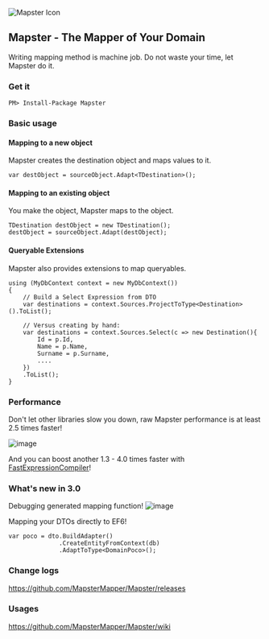 ![Mapster Icon](https://cloud.githubusercontent.com/assets/5763993/26522718/d16f3e42-4330-11e7-9b78-f8c7402624e7.png)

## Mapster - The Mapper of Your Domain
Writing mapping method is machine job. Do not waste your time, let Mapster do it.

### Get it
```
PM> Install-Package Mapster
```

### Basic usage
#### Mapping to a new object
Mapster creates the destination object and maps values to it.

    var destObject = sourceObject.Adapt<TDestination>();

#### Mapping to an existing object
You make the object, Mapster maps to the object.

    TDestination destObject = new TDestination();
    destObject = sourceObject.Adapt(destObject);

#### Queryable Extensions
Mapster also provides extensions to map queryables.

    using (MyDbContext context = new MyDbContext())
    {
        // Build a Select Expression from DTO
        var destinations = context.Sources.ProjectToType<Destination>().ToList();

        // Versus creating by hand:
        var destinations = context.Sources.Select(c => new Destination(){
            Id = p.Id,
            Name = p.Name,
            Surname = p.Surname,
            ....
        })
        .ToList();
    }

### Performance
Don't let other libraries slow you down, raw Mapster performance is at least 2.5 times faster!

![image](https://user-images.githubusercontent.com/5763993/45261206-11ca6080-b427-11e8-8ada-c9766148d810.png)

And you can boost another 1.3 - 4.0 times faster with [FastExpressionCompiler](https://github.com/MapsterMapper/Mapster/wiki/FastExpressionCompiler)!

### What's new in 3.0

Debugging generated mapping function!
![image](https://cloud.githubusercontent.com/assets/5763993/26521773/180427b6-431b-11e7-9188-10c01fa5ba5c.png)

Mapping your DTOs directly to EF6!
```
var poco = dto.BuildAdapter()
              .CreateEntityFromContext(db)
              .AdaptToType<DomainPoco>();
```

### Change logs
https://github.com/MapsterMapper/Mapster/releases

### Usages
https://github.com/MapsterMapper/Mapster/wiki
